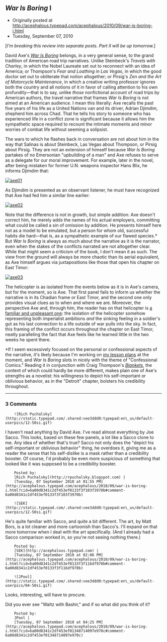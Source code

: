 ## <em>War Is Boring</em> I

 * Originally posted at http://acephalous.typepad.com/acephalous/2010/09/war-is-boring-i.html
 * Tuesday, September 07, 2010



[_I'm breaking this review into separate posts.  Part II will be up tomorrow._]

David Axe's [_War Is Boring_](http://www.amazon.com/exec/obidos/ASIN/0451230116/diesekoschmar-20) belongs, in a very general sense, to the grand tradition of American road trip narratives. Unlike Steinbeck's _Travels with Charley_, in which the Nobel Laureate set out to reconnect with an idea of America; or Thompson's _Fear and Loathing in Las Vegas_, in which the good doctor set out to obliterate that notion altogether; or Pirsig's _Zen and the Art of Motorcycle Maintenance_,  in which a creative writing professor ignores both the country and all  notions of it in favor of calling attention to his own profundity—that  is to say, unlike _those_ nonfictional account of road trips by American authors, the travel narrative that frames _War Is Boring_ is not aimed at an American audience. I mean this literally: Axe  recalls the past five years of his life as a United Nations van and its  driver, Adrian Djimdim, shepherd him across Chad. That he tells his  story to someone who has experienced life in a conflict zone is  significant because it allows him the sympathetic space required to  recount the intimate moments and minor worries of combat life without  seeming a solipsist.

The wars to which he flashes back in conversation are not about him  in the way that Salinas is about Steinbeck, Las Vegas about Thompson, or  Pirsig about Pirsig. They are not an extension of himself because _War Is Boring_ partakes of no Emersonian "upbuilding of a man" and Axe refuses to  serve as a delegate for our moral improvement. For example, later in the  novel, after being mistaken for former U.N. weapons inspector Hans  Blix, he informs Djimdim that:

[![axe01](http://www.lawyersgunsmoneyblog.com/wp-content/uploads/2010/09/axe01.jpg "axe01")](http://www.lawyersgunsmoneyblog.com/wp-content/uploads/2010/09/axe01.jpg)

As Djimdim is presented as an observant listener, he must have recognized that Axe had fed him a similar line earlier:

[![axe02](http://www.lawyersgunsmoneyblog.com/wp-content/uploads/2010/09/axe02.jpg "axe02")](http://www.lawyersgunsmoneyblog.com/wp-content/uploads/2010/09/axe02.jpg)

Note that the difference is not in growth, but simple addition: Axe  doesn't correct him, he merely adds the names of his actual employers,  committing what could be called a sin of omission by addition. He  presents himself here not as a model to be emulated, but a person for  whom old, successful habits die hard—that is, as a sympathetic example  of our flawed species.\* But _War Is Boring_ is always as much about  the narrative as it is the narrator, even when the stakes of the  conflicts narrated are not altogether clear. While that might seem a  criticism of the book, I don't mean it as such. The view from the ground  will always be more chaotic than its aerial equivalent, as Axe himself  argues via juxtapositions like those that open his chapter on East  Timor:

[![axe03](http://www.lawyersgunsmoneyblog.com/wp-content/uploads/2010/09/axe03.jpg "axe03")](http://www.lawyersgunsmoneyblog.com/wp-content/uploads/2010/09/axe03.jpg)

The helicopter is as isolated from the events below as it is in Axe's  camera, but for the moment, so is Axe. That first panel fails to inform  us whether the narrative is in its Chadian frame or East Timor, and the  second one only provides visual clues as to when and where we are.  Moreover, the perspective Axe and, through him, the reader has on that  helicopter is [a familiar and unpleasant one](http://www.library.cornell.edu/olinuris/ref/helicopter.jpg): the isolation of the helicopter somehow representing both imperialist ambitions _and_ the sinking feeling in a soldier's gut as his last connection to a life  outside of war pulls into the sky. In fact, this framing of the  conflict occurs throughout the chapter on East Timor, neatly paralleling  the fact that Axe feels like he learned little in the two weeks he  spent there.

\*If I seem excessively focused on the personal or confessional aspects of the narrative, it's likely because I'm working on [my lesson plans](http://acephalous.typepad.com/acephalous/2010/07/fall-comics-courses-american-manga-and-coming-of-age.html) at the moment, and _War Is Boring_ slots in nicely with the theme of "Confessional Comics." Reading it in conjunction with Craig Thompson's [_Blankets_](http://www.amazon.com/exec/obidos/ASIN/1891830430/diesekoschmar-20),  the content of which could hardly be more different, makes plain one of  Axe's strengths as a novelist: his willingness to depict his  self-important or oblivious behavior, as in the "Detroit" chapter,  bolsters his credibility throughout.

		

* * *

### 3 Comments 

		

                
[]()

	

		![Rich Puchalsky](http://static.typepad.com/.shared:vee3ddd0:typepad:en\_us/default-userpics/12-50si.gif)
	

	

		

I haven't read anything by David Axe.  I've read almost everything by Joe Sacco.  This looks, based on these few panels, a lot like a Sacco clone to me.  Any idea of whether that's true?  Sacco not only does the "depict his self-important or oblivious behavior" thing, he overdoes it, giving me as a reader the sense that his self-dislike is a mask rather than a credibility booster.  Of course, I'd probably be even more suspicious of something that looked like it was supposed to be a credibility booster.

	

		Posted by:
		[Rich Puchalsky](http://rpuchalsky.blogspot.com) |
		[Tuesday, 07 September 2010 at 01:55 PM](http://acephalous.typepad.com/acephalous/2010/09/war-is-boring-i.html?cid=6a00d8341c2df453ef0133f3f103f3970b#comment-6a00d8341c2df453ef0133f3f103f3970b)

[]()

	

		![SEK](http://static.typepad.com/.shared:vee3ddd0:typepad:en\_us/default-userpics/12-50si.gif)
	

	

		

He's quite familiar with Sacco, and quite a bit different.  The art, by Matt Bors, is a lot cleaner and more cartoonish than Sacco's.  I'll expand on that more tomorrow when I deal with the art specifically.  (And I already had a Sacco comparison worked in, so you're not seeing nothing there.)

	

		Posted by:
		[SEK](http://acephalous.typepad.com) |
		[Tuesday, 07 September 2010 at 02:06 PM](http://acephalous.typepad.com/acephalous/2010/09/war-is-boring-i.html?cid=6a00d8341c2df453ef0133f3f116df970b#comment-6a00d8341c2df453ef0133f3f116df970b)

[]()

	

		![JPool](http://static.typepad.com/.shared:vee3ddd0:typepad:en\_us/default-userpics/04-50si.gif)
	

	

		

Looks, interesting, will have to procure.

Did you ever see "Waltz with Bashir," and if so what did you think of it?

	

		Posted by:
		JPool |
		[Tuesday, 07 September 2010 at 04:25 PM](http://acephalous.typepad.com/acephalous/2010/09/war-is-boring-i.html?cid=6a00d8341c2df453ef01348714097e970c#comment-6a00d8341c2df453ef01348714097e970c)

		

        